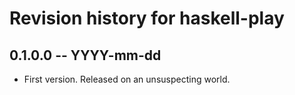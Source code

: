 # Revision history for haskell-play

## 0.1.0.0 -- YYYY-mm-dd

* First version. Released on an unsuspecting world.
